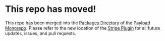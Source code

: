 # This repo has moved!

This repo has been merged into the [Packages Directory](https://github.com/payloadcms/payload/tree/main/packages) of the [Payload Monorepo](https://github.com/payloadcms/payload). Please refer to the new location of the [Stripe Plugin](https://github.com/payloadcms/payload/tree/main/packages/plugin-stripe) for all future updates, issues, and pull requests.
